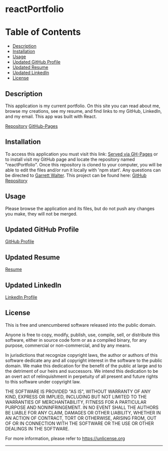 # reactPortfolio

# Table of Contents

- [Description](#description)
- [Installation](#installation)
- [Usage](#usage)
- [Updated GitHub Profile](#Updated-GitHub-Profile)
- [Updated Resume](#Updated-Resume)
- [Updated LinkedIn](#Updated-LinkedIn)
- [License](#license)

## Description

This application is my current portfolio. On this site you can read about me, browse my creations, see my resume, and find links to my GitHub, LinkedIn, and my email. This app was built with React. 

[Repository](https://github.com/garrettwalter/reactPortfolio)
[GitHub-Pages](https://garrettwalter.github.io/reactPortfolio/)

## Installation

To access this application you must visit this link: [Served via GH-Pages](https://garrettwalter.github.io/reactPortfolio/) or to install visit my GitHub page and locate the repository named "reactPortfolio". Once this repository is cloned to your computer, you will be able to edit the files and/or run it locally with 'npm start'. Any questions can be directed to [Garrett Walter](mailto:gtwalter150@gmail.com). This project can be found here: [GitHub Repository](https://github.com/garrettwalter/reactPortfolio)

## Usage

Please browse the application and its files, but do not push any changes you make, they will not be merged.

## Updated GitHub Profile

[GitHub Profile](https://github.com/garrettwalter)

## Updated Resume

[Resume](https://resume.io/r/TVTiYCqe2)

## Updated LinkedIn

[LinkedIn Profile](https://www.linkedin.com/in/garrett-walter-63b2b81b5/)

## License

This is free and unencumbered software released into the public domain.

Anyone is free to copy, modify, publish, use, compile, sell, or
distribute this software, either in source code form or as a compiled
binary, for any purpose, commercial or non-commercial, and by any
means.

In jurisdictions that recognize copyright laws, the author or authors
of this software dedicate any and all copyright interest in the
software to the public domain. We make this dedication for the benefit
of the public at large and to the detriment of our heirs and
successors. We intend this dedication to be an overt act of
relinquishment in perpetuity of all present and future rights to this
software under copyright law.

THE SOFTWARE IS PROVIDED "AS IS", WITHOUT WARRANTY OF ANY KIND,
EXPRESS OR IMPLIED, INCLUDING BUT NOT LIMITED TO THE WARRANTIES OF
MERCHANTABILITY, FITNESS FOR A PARTICULAR PURPOSE AND NONINFRINGEMENT.
IN NO EVENT SHALL THE AUTHORS BE LIABLE FOR ANY CLAIM, DAMAGES OR
OTHER LIABILITY, WHETHER IN AN ACTION OF CONTRACT, TORT OR OTHERWISE,
ARISING FROM, OUT OF OR IN CONNECTION WITH THE SOFTWARE OR THE USE OR
OTHER DEALINGS IN THE SOFTWARE.

For more information, please refer to <https://unlicense.org>

---
